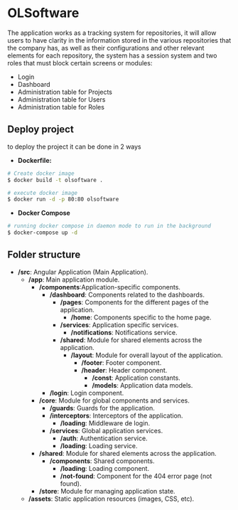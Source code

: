 # OLSoftware

The application works as a tracking system for repositories, it will allow users to have clarity in the information stored in the various repositories that the company has, as well as their configurations and other relevant elements for each repository, the system has a session system and two roles that must block certain screens or modules:

* Login
* Dashboard
* Administration table for Projects
* Administration table for Users
* Administration table for Roles

## Deploy project

to deploy the project it can be done in 2 ways

* **Dockerfile:**
```bash
# Create docker image
$ docker build -t olsoftware .

# execute docker image
$ docker run -d -p 80:80 olsoftware
```

* **Docker Compose**
```bash
# running docker compose in daemon mode to run in the background
$ docker-compose up -d
```

## Folder structure

- **/src**: Angular Application (Main Application).
  - **/app**: Main application module.
    - **/components**:Application-specific components.
      - **/dashboard**: Components related to the dashboards.
        - **/pages**: Components for the different pages of the application.
          - **/home**: Components specific to the home page.
        - **/services**: Application specific services.
          - **/notifications**: Notifications service.
        - **/shared**: Module for shared elements across the application.
          - **/layout**: Module for overall layout of the application.
            - **/footer**: Footer component.
            - **/header**: Header component.
              - **/const**: Application constants.
              - **/models**: Application data models.
      - **/login**: Login component.
    - **/core**: Module for global components and services.
      - **/guards**: Guards for the application.
      - **/interceptors**: Interceptors of the application.
        - **/loading**: Middleware de login.
      - **/services**: Global application services.
        - **/auth**: Authentication service.
        - **/loading**: Loading service.
    - **/shared**: Module for shared elements across the application.
      - **/components**: Shared components.
        - **/loading**: Loading component.
        - **/not-found**: Component for the 404 error page (not found).
    - **/store**: Module for managing application state.
  - **/assets**: Static application resources (images, CSS, etc).
